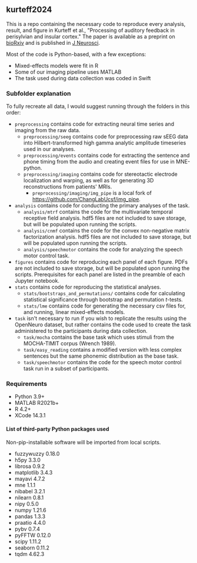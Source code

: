 ## kurteff2024
This is a repo containing the necessary code to reproduce every analysis, result, and figure in Kurteff et al., "Processing of auditory feedback in perisylvian and insular cortex." The paper is available as a preprint on [bioRxiv](http://dx.doi.org/10.1101/2024.05.14.593257) and is published in [J Neurosci](http://dx.doi.org/10.1523/JNEUROSCI.1109-24.2024).

Most of the code is Python-based, with a few exceptions:

* Mixed-effects models were fit in R
* Some of our imaging pipeline uses MATLAB
* The task used during data collection was coded in Swift

### Subfolder explanation

To fully recreate all data, I would suggest running through the folders in this order:

* `preprocessing` contains code for extracting neural time series and imaging from the raw data.
    * `preprocessing/seeg` contains code for preprocessing raw sEEG data into Hilbert-transformed high gamma analytic amplitude timeseries used in our analyses.
    * `preprocessing/events` contains code for extracting the sentence and phone timing from the audio and creating event files for use in MNE-python.
    * `preprocessing/imaging` contains code for stereotactic electrode localization and warping, as well as for generating 3D reconstructions from patients' MRIs.
        * `preprocessing/imaging/img_pipe` is a local fork of https://github.com/ChangLabUcsf/img_pipe.
* `analysis` contains code for conducting the primary analyses of the task.
    * `analysis/mtrf` contains the code for the multivariate temporal receptive field analysis. hdf5 files are not included to save storage, but will be populated upon running the scripts.
    * `analysis/cnmf` contains the code for the convex non-negative matrix factorization analysis. hdf5 files are not included to save storage, but will be populated upon running the scripts.
    * `analysis/speechmotor` contains the code for analyzing the speech motor control task.
* `figures` contains code for reproducing each panel of each figure. PDFs are not included to save storage, but will be populated upon running the scripts. Prerequisites for each panel are listed in the preamble of each Jupyter notebook.
* `stats` contains code for reproducing the statistical analyses.
    * `stats/bootstraps_and_permutations/` contains code for calculating statistical significance through bootstrap and permutation _t_-tests.
    * `stats/lme` contains code for generating the necessary csv files for, and running, linear mixed-effects models.
* `task` isn't necessary to run if you wish to replicate the results using the OpenNeuro dataset, but rather contains the code used to create the task administered to the participants during data collection.
    * `task/mocha` contains the base task which uses stimuli from the MOCHA-TIMIT corpus (Wrench 1989).
    * `task/easy_reading` contains a modified version with less complex sentences but the same phonemic distribution as the base task.
    * `task/speechmotor` contains the code for the speech motor control task run in a subset of participants.

### Requirements

* Python 3.9+
* MATLAB R2021b+
* R 4.2+
* XCode 14.3.1

#### List of third-party Python packages used
Non-pip-installable software will be imported from local scripts.

* fuzzywuzzy 0.18.0
* h5py 3.3.0
* librosa 0.9.2
* matplotlib 3.4.3
* mayavi 4.7.2
* mne 1.1.1
* nibabel 3.2.1
* nilearn 0.8.1
* nipy 0.5.0
* numpy 1.21.6
* pandas 1.3.3
* praatio 4.4.0
* pybv 0.7.4
* pyFFTW 0.12.0
* scipy 1.11.2
* seaborn 0.11.2
* tqdm 4.62.3
